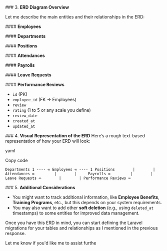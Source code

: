 
​### 3. **ERD Diagram Overview**

Let me describe the main entities and their relationships in the ERD:

​#### **Employees**

<!-- - `id` (PK)
- `first_name`
- `last_name`
- `email` (unique)
- `phone`
- `department_id` (FK -> Departments)
- `position_id` (FK -> Positions)
- `hire_date`
- `created_at`
- `updated_at` -->

​#### **Departments**
<!-- 
- `id` (PK)      
- `name`
- `created_at`
- `updated_at` -->

​#### **Positions**

<!-- - `id` (PK)
- `title`
- `created_at`
- `updated_at` -->

​#### **Attendances**

<!-- - `id` (PK)
- `employee_id` (FK -> Employees)
- `date`
- `status` (present, absent, late, leave)
- `created_at`
- `updated_at` -->

​#### **Payrolls**

<!-- - `id` (PK)
- `employee_id` (FK -> Employees)
- `salary`
- `paid_on`
- `created_at`
- `updated_at` -->

​#### **Leave Requests**

<!-- - `id` (PK)
- `employee_id` (FK -> Employees)
- `start_date`
- `end_date`
- `status` (pending, approved, rejected)
- `reason`
- `created_at`
- `updated_at` -->

​#### **Performance Reviews**

- `id` (PK)
- `employee_id` (FK -> Employees)
- `review`
- `rating` (1 to 5 or any scale you define)
- `review_date`
- `created_at`
- `updated_at`

​### 4. **Visual Representation of the ERD**
Here’s a rough text-based representation of how your ERD will look:

yaml

Copy code

`Departments 1 ---- ∞ Employees ∞ ---- 1 Positions        |        |     Attendances ∞         |        |     Payrolls ∞         |        |    Leave Requests ∞        |        | Performance Reviews ∞`

​### 5. **Additional Considerations**

- You might want to track additional information, like **Employee Benefits**, **Training Programs**, etc., but this depends on your system requirements.
- You may also want to add other **soft deletion** (e.g., using `deleted_at` timestamps) to some entities for improved data management.

Once you have this ERD in mind, you can start defining the Laravel migrations for your tables and relationships as I mentioned in the previous response.

Let me know if you'd like me to assist furthe